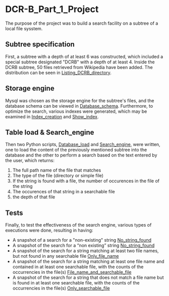 # DCR-B_Part_1_Project
The purpose of the project was to build a search facility on a subtree of a local file sysstem.


## Subtree specification
First, a subtree with a depth of at least 6 was constructed, which included a special subtree designated "DCRB" with a depth of at least 4. Inside the DCRB subtree, 50 files retrieved from Wikipedia have been added. The distribution can be seen in [Listing_DCRB_directory](Listing_DCRB_directory.txt).


## Storage engine
Mysql was chosen as the storage engine for the subtree's files, and the database schema can be viewed in [Database_schema](Database_schema.sql). Furthermore, to optimize the search, various indexes were generated, which may be examined in [Index_creation](Index_creation.sql) and [Show_index](Show_index.png).

## Table load & Search_engine
Then two Python scripts, [Database_load](Database_load.py) and [Search_engine](Search_engine.py), were written, one to load the content of the previously mentioned subtree into the database and the other to perform a search based on the text entered by the user, which returns:

1. The full path name of the file that matches
2. The type of the file (directory or simple file)
3. If the string is found with a file, the number of occurences in the file of the string
4. The occurences of that string in a searchable file
5. the depth of that file


## Tests
Finally, to test the effectiveness of the search engine, various types of executions were done, resulting in having: 
* A snapshot of a search for a "non-existing" string [No_string_found](No_string_found.png)
* A snapshot of the search for a “non existing” string [No_string_found](No_string_found.png)
* A snapshot of the search for a string matching at least two file names, but not found in any searchable file [Only_file_name](Only_file_name.png)
* A snapshot of the search for a string matching at least one file name and contained in at least one searchable file, with the counts of the occurrencies in the file(s) [File_name_and_searchable_file](File_name_and_searchable_file.png)
* A snapshot of the search for a string that does not match a file name but is found in at least one searchable file, with the counts of the occurrencies in the file(s) [Only_searchable_file](Only_searchable_file.png)

 
